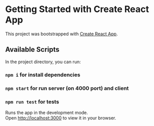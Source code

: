 # Getting Started with Create React App

This project was bootstrapped with [Create React App](https://github.com/facebook/create-react-app).

## Available Scripts

In the project directory, you can run:

### `npm i` for install dependencies
### `npm start` for run server (on 4000 port) and client
### `npm run test` for tests

Runs the app in the development mode.\
Open [http://localhost:3000](http://localhost:3000) to view it in your browser.




